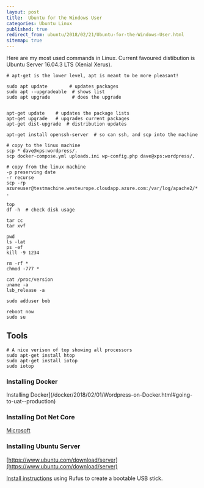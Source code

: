 ```yaml
---
layout: post
title:  Ubuntu for the Windows User
categories: Ubuntu Linux 
published: true 
redirect_from: ubuntu/2018/02/21/Ubuntu-for-the-Windows-User.html 
sitemap: true
---
```

Here are my most used commands in Linux.  Current favoured distibution is Ubuntu Server 16.04.3 LTS (Xenial Xerus).

```
# apt-get is the lower level, apt is meant to be more pleasant!

sudo apt update        # updates packages
sudo apt --upgradeable  # shows list
sudo apt upgrade        # does the upgrade 


apt-get update    # updates the package lists
apt-get upgrade   # upgrades current packages
apt-get dist-upgrade  # distribution updates 

apt-get install openssh-server  # so can ssh, and scp into the machine

# copy to the linux machine
scp * dave@xps:wordpress/.
scp docker-compose.yml uploads.ini wp-config.php dave@xps:wordpress/.

# copy from the linux machine
-p preserving date
-r recurse
scp -rp azureuser@testmachine.westeurope.cloudapp.azure.com:/var/log/apache2/* .

top
df -h  # check disk usage

tar cc
tar xvf

pwd
ls -lat
ps -ef
kill -9 1234

rm -rf *
chmod -777 *

cat /proc/version
uname -a
lsb_release -a

sudo adduser bob

reboot now  
sudo su
```
## Tools
```
# A nice verison of top showing all processors
sudo apt-get install htop
sudo apt-get install iotop
sudo iotop
```


### Installing Docker
Installing Docker](/docker/2018/02/01/Wordpress-on-Docker.html#going-to-uat--production)

### Installing Dot Net Core
[Microsoft](https://www.microsoft.com/net/learn/get-started/windows#linuxubuntu)

### Installing Ubuntu Server
[https://www.ubuntu.com/download/server](https://www.ubuntu.com/download/server)

[Install instructions](https://tutorials.ubuntu.com/tutorial/tutorial-create-a-usb-stick-on-windows#1) using Rufus to create a bootable USB stick.

